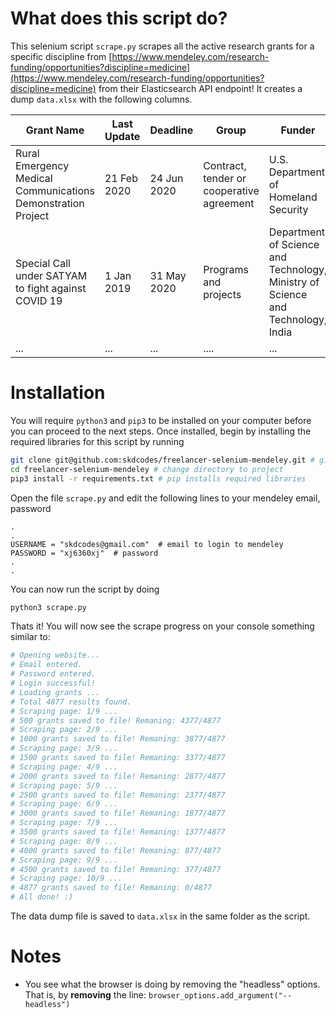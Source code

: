 # What does this script do?

This selenium script `scrape.py` scrapes all the active research grants for a specific discipline from [https://www.mendeley.com/research-funding/opportunities?discipline=medicine](https://www.mendeley.com/research-funding/opportunities?discipline=medicine) from their Elasticsearch API endpoint! It creates a dump `data.xlsx` with the following columns.

| Grant Name                                                   | Last Update | Deadline    | Group                                     | Funder                                                                          | Amount              | ... |
| ------------------------------------------------------------ | ----------- | ----------- | ----------------------------------------- | ------------------------------------------------------------------------------- | ------------------- | --- |
| Rural Emergency Medical Communications Demonstration Project | 21 Feb 2020 | 24 Jun 2020 | Contract, tender or cooperative agreement | U.S. Department of Homeland Security                                            | Up to 2,000,000 USD | ... |
| Special Call under SATYAM to fight against COVID 19          | 1 Jan 2019  | 31 May 2020 | Programs and projects                     | Department of Science and Technology, Ministry of Science and Technology, India | 1,500,000 INR       | ... |
| ...                                                          | ...         | ...         | ....                                      | ...                                                                             | ...                 | ... |

# Installation

You will require `python3` and `pip3` to be installed on your computer before you can proceed to the next steps. Once installed, begin by installing the required libraries for this script by running

```bash
git clone git@github.com:skdcodes/freelancer-selenium-mendeley.git # git clone repository
cd freelancer-selenium-mendeley # change directory to project
pip3 install -r requirements.txt # pip installs required libraries
```

Open the file `scrape.py` and edit the following lines to your mendeley email, password

```vim
.
.
USERNAME = "skdcodes@gmail.com"  # email to login to mendeley
PASSWORD = "xj6360xj"  # password
.
.
```

You can now run the script by doing

```bash
python3 scrape.py
```

Thats it! You will now see the scrape progress on your console something similar to:

```bash
# Opening website...
# Email entered.
# Password entered.
# Login successful!
# Loading grants ...
# Total 4877 results found.
# Scraping page: 1/9 ...
# 500 grants saved to file! Remaning: 4377/4877
# Scraping page: 2/9 ...
# 1000 grants saved to file! Remaning: 3877/4877
# Scraping page: 3/9 ...
# 1500 grants saved to file! Remaning: 3377/4877
# Scraping page: 4/9 ...
# 2000 grants saved to file! Remaning: 2877/4877
# Scraping page: 5/9 ...
# 2500 grants saved to file! Remaning: 2377/4877
# Scraping page: 6/9 ...
# 3000 grants saved to file! Remaning: 1877/4877
# Scraping page: 7/9 ...
# 3500 grants saved to file! Remaning: 1377/4877
# Scraping page: 8/9 ...
# 4000 grants saved to file! Remaning: 877/4877
# Scraping page: 9/9 ...
# 4500 grants saved to file! Remaning: 377/4877
# Scraping page: 10/9 ...
# 4877 grants saved to file! Remaning: 0/4877
# All done! :)
```

The data dump file is saved to `data.xlsx` in the same folder as the script.

# Notes

- You see what the browser is doing by removing the "headless" options. That is, by **removing** the line: `browser_options.add_argument("--headless")`
